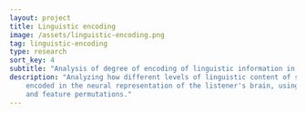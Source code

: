 ```yaml
---
layout: project
title: Linguistic encoding
image: /assets/linguistic-encoding.png
tag: linguistic-encoding
type: research
sort_key: 4
subtitle: "Analysis of degree of encoding of linguistic information in neural response."
description: "Analyzing how different levels of linguistic content of speech are 
    encoded in the neural representation of the listener's brain, using ridge-regression 
    and feature permutations."
---
```

